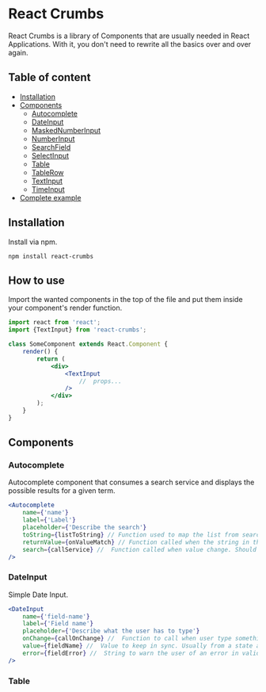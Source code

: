 # React Crumbs

React Crumbs is a library of Components that are usually needed in React Applications. With it, you don't need to rewrite all the basics over and over again.

## Table of content

- [Installation](#installation)
- [Components](#components)
  - [Autocomplete](#autocomplete)
  - [DateInput](#date-input)
  - [MaskedNumberInput](#masked-number-input)
  - [NumberInput](#number-input)
  - [SearchField](#search-field)
  - [SelectInput](#select-input)
  - [Table](#table)
  - [TableRow](#table-row)
  - [TextInput](#text-input)
  - [TimeInput](#time-input)
- [Complete example](#complete-example)

## Installation

Install via npm.

`npm install react-crumbs`

## How to use

Import the wanted components in the top of the file and put them inside your component's render function.

```jsx
import react from 'react';
import {TextInput} from 'react-crumbs';

class SomeComponent extends React.Component {
    render() {
        return (
            <div>
                <TextInput
                    //  props...
                />
            </div>
        );
    }
}    
```

## Components

### Autocomplete

Autocomplete component that consumes a search service and displays the possible results for a given term.

```jsx
<Autocomplete
    name={'name'}
    label={'Label'}
    placeholder={'Describe the search'}
    toString={listToString} // Function used to map the list from search service into an array of strings.
    returnValue={onValueMatch} // Function called when the string in the search field matches a list object.
    search={callService} //  Function called when value change. Should receive a string as argument. 
/>
```
 
### DateInput

Simple Date Input.

```jsx
<DateInput
    name={'field-name'}
    label={'Field name'}
    placeholder={'Describe what the user has to type'}
    onChange={callOnChange} //  Function to call when user type something.
    value={fieldName} //  Value to keep in sync. Usually from a state attribute.
    error={fieldError} //  String to warn the user of an error in validation.     
/>
```

### Table
        


